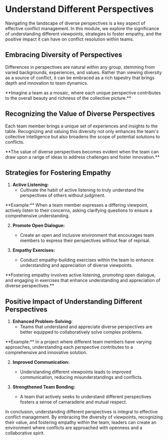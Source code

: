 # Understand Different Perspectives

Navigating the landscape of diverse perspectives is a key aspect of effective conflict management. In this module, we explore the significance of understanding different viewpoints, strategies to foster empathy, and the positive impact it can have on conflict resolution within teams.

## Embracing Diversity of Perspectives

Differences in perspectives are natural within any group, stemming from varied backgrounds, experiences, and values. Rather than viewing diversity as a source of conflict, it can be embraced as a rich tapestry that brings depth and innovation to team dynamics.

<div class="my-4"></div>

<div class="note red">
  **Imagine a team as a mosaic, where each unique perspective contributes to the overall beauty and richness of the collective picture.**
</div>

## Recognizing the Value of Diverse Perspectives

Each team member brings a unique set of experiences and insights to the table. Recognizing and valuing this diversity not only enhances the team's collective intelligence but also broadens the scope of potential solutions to conflicts.

<div class="my-4"></div>

<div class="note red">
  **The value of diverse perspectives becomes evident when the team can draw upon a range of ideas to address challenges and foster innovation.**
</div>

## Strategies for Fostering Empathy

1. **Active Listening:**
   - Cultivate the habit of active listening to truly understand the perspectives of others without judgment.

<div class="red">
  **Example:** When a team member expresses a differing viewpoint, actively listen to their concerns, asking clarifying questions to ensure a comprehensive understanding.
</div>

2. **Promote Open Dialogue:**
   - Create an open and inclusive environment that encourages team members to express their perspectives without fear of reprisal.

3. **Empathy Exercises:**
   - Conduct empathy-building exercises within the team to enhance understanding and appreciation of diverse viewpoints.

<div class="note red">
  **Fostering empathy involves active listening, promoting open dialogue, and engaging in exercises that enhance understanding and appreciation of diverse perspectives.**
</div>

## Positive Impact of Understanding Different Perspectives

1. **Enhanced Problem-Solving:**
   - Teams that understand and appreciate diverse perspectives are better equipped to collaboratively solve complex problems.

<div class="red">
  **Example:** In a project where different team members have varying approaches, understanding each perspective contributes to a comprehensive and innovative solution.
</div>

2. **Improved Communication:**
   - Understanding different viewpoints leads to improved communication, reducing misunderstandings and conflicts.

3. **Strengthened Team Bonding:**
   - A team that actively seeks to understand different perspectives fosters a sense of camaraderie and mutual respect.

In conclusion, understanding different perspectives is integral to effective conflict management. By embracing the diversity of viewpoints, recognizing their value, and fostering empathy within the team, leaders can create an environment where conflicts are approached with openness and a collaborative spirit.
